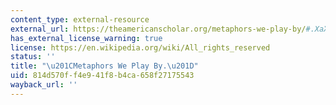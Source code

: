 ```yaml
---
content_type: external-resource
external_url: https://theamericanscholar.org/metaphors-we-play-by/#.XaX95EZKiUk
has_external_license_warning: true
license: https://en.wikipedia.org/wiki/All_rights_reserved
status: ''
title: "\u201CMetaphors We Play By.\u201D"
uid: 814d570f-f4e9-41f8-b4ca-658f27175543
wayback_url: ''
---
```

